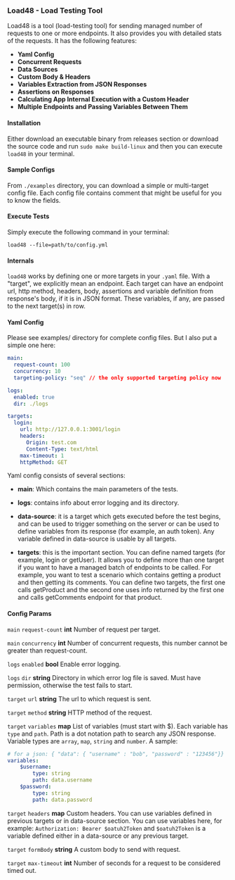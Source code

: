 ### Load48 - Load Testing Tool
Load48 is a tool (load-testing tool) for sending managed number of requests to one or more endpoints. It also
provides you with detailed stats of the requests. It has the following features:

- **Yaml Config**
- **Concurrent Requests**
- **Data Sources**
- **Custom Body & Headers**
- **Variables Extraction from JSON Responses**
- **Assertions on Responses**
- **Calculating App Internal Execution with a Custom Header**
- **Multiple Endpoints and Passing Variables Between Them**

#### Installation
Either download an executable binary from releases section
or download the source code and run `sudo make build-linux`
and then you can execute `load48` in your terminal.

#### Sample Configs
From `./examples` directory, you can download a simple or multi-target config file.
Each config file contains comment that might be useful for you to know the fields.

#### Execute Tests
Simply execute the following command in your terminal:
```shell script
load48 --file=path/to/config.yml
```

#### Internals
`load48` works by defining one or more targets in your `.yaml` file. With a "target", we
explicitly mean an endpoint. Each target can have an endpoint url, http method,
 headers, body, assertions
and variable definition from response's body, if it is in JSON format. These variables, if any,
are passed to the next target(s) in row.


#### Yaml Config
Please see examples/ directory for complete config files. But I also put a simple one 
here:
```yaml
main:
  request-count: 100
  concurrency: 10
  targeting-policy: "seq" // the only supported targeting policy now

logs:
  enabled: true
  dir: ./logs

targets:
  login:
    url: http://127.0.0.1:3001/login 
    headers:
      Origin: test.com
      Content-Type: text/html
    max-timeout: 1
    httpMethod: GET
```
Yaml config consists of several sections:

- **main**: Which contains the main parameters of the tests.

- **logs**: contains info about error logging and its directory.

- **data-source**: it is a target which gets executed before the test begins,
and can be used to trigger something on the server or can be used to define
variables from its response (for example, an auth token). Any variable defined
in data-source is usable by all targets.

- **targets**: this is the important section. You can define named targets (for example, login or getUser).
It allows you to define more than one target if you want to have a managed batch of endpoints to be
called. For example, you want to test a scenario which contains getting a product
and then getting its comments. You can define two targets, the first one calls getProduct
and the second one uses info returned by the first one and calls getComments endpoint for that
product.


#### Config Params
`main` `request-count` **int** Number of request per target.

`main` `concurrency` **int**  Number of concurrent requests, this number cannot be greater
than request-count.

`logs` `enabled` **bool** Enable error logging.

`logs` `dir` **string** Directory in which error log file is saved. Must have permission,
otherwise the test fails to start.

`target` `url` **string** The url to which request is sent.

`target` `method` **string** HTTP method of the request.

`target` `variables` **map** List of variables (must start with $). Each variable
has `type` and `path`. Path is a dot notation path to search any JSON response.
Variable types are `array`, `map`, `string` and `number`. A sample:
```yaml
# for a json: { "data": { "username" : "bob", "password" : "123456"}}
variables:
    $username: 
        type: string 
        path: data.username
    $password:
        type: string
        path: data.password     
```

`target` `headers` **map** Custom headers. You can use variables defined in previous
targets or in data-source section. You can use variables here, for example:
`Authorization: Bearer $oatuh2Token` and `$oatuh2Token` is a variable defined
either in a data-source or any previous target.

`target` `formBody` **string** A custom body to send with request.

`target` `max-timeout` **int** Number of seconds for a request to be considered timed out.



